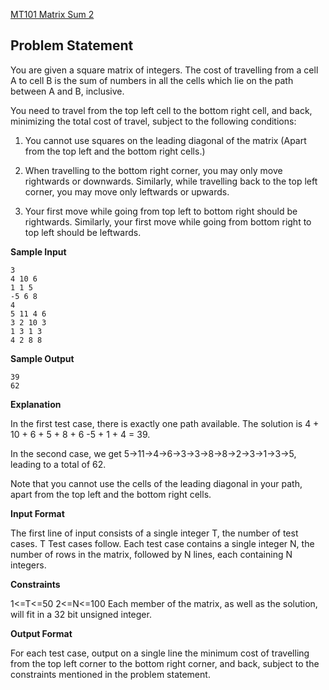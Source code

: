[MT101 Matrix Sum 2](https://www.hackerrank.com/contests/may-jun-2023-ccc-lbrce-coding-practice-open/challenges/matrix-sum-2/problem)

**Problem Statement**
---
You are given a square matrix of integers. The cost of travelling from a cell A to cell B is the sum of numbers in all the cells which lie on the path between A and B, inclusive.

You need to travel from the top left cell to the bottom right cell, and back, minimizing the total cost of travel, subject to the following conditions:

1. You cannot use squares on the leading diagonal of the matrix (Apart from the top left and the bottom right cells.)

2. When travelling to the bottom right corner, you may only move rightwards or downwards. Similarly, while travelling back to the top left corner, you may move only leftwards or upwards.

3. Your first move while going from top left to bottom right should be rightwards. Similarly, your first move while going from bottom right to top left should be leftwards.

**Sample Input**

```
3
4 10 6
1 1 5
-5 6 8
4
5 11 4 6
3 2 10 3
1 3 1 3
4 2 8 8
```

**Sample Output**

```
39
62
```

**Explanation**

In the first test case, there is exactly one path available. The solution is 4 + 10 + 6 + 5 + 8 + 6 -5 + 1 + 4 = 39.

In the second case, we get 5->11->4->6->3->3->8->8->2->3->1->3->5, leading to a total of 62.

Note that you cannot use the cells of the leading diagonal in your path, apart from the top left and the bottom right cells.

**Input Format**

The first line of input consists of a single integer T, the number of test cases. T Test cases follow. Each test case contains a single integer N, the number of rows in the matrix, followed by N lines, each containing N integers.

**Constraints**

1<=T<=50 2<=N<=100 Each member of the matrix, as well as the solution, will fit in a 32 bit unsigned integer.

**Output Format**

For each test case, output on a single line the minimum cost of travelling from the top left corner to the bottom right corner, and back, subject to the constraints mentioned in the problem statement.